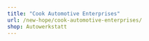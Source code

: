 ```yaml
---
title: "Cook Automotive Enterprises"
url: /new-hope/cook-automotive-enterprises/
shop: Autowerkstatt
---
```

